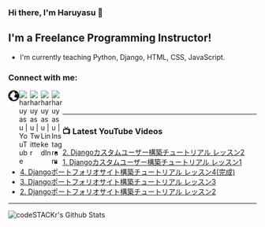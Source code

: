 ### Hi there, I'm Haruyasu 👋

## I'm a Freelance Programming Instructor!
- I'm currently teaching Python, Django, HTML, CSS, JavaScript.

### Connect with me:

[<img align="left" alt="harusoft.net" width="22px" src="https://raw.githubusercontent.com/iconic/open-iconic/master/svg/globe.svg" />][website]
[<img align="left" alt="haruyasu | YouTube" width="22px" src="https://cdn.jsdelivr.net/npm/simple-icons@v3/icons/youtube.svg" />][youtube]
[<img align="left" alt="haruyasu | Twitter" width="22px" src="https://cdn.jsdelivr.net/npm/simple-icons@v3/icons/twitter.svg" />][twitter]
[<img align="left" alt="haruyasu | LinkedIn" width="22px" src="https://cdn.jsdelivr.net/npm/simple-icons@v3/icons/linkedin.svg" />][linkedin]
[<img align="left" alt="haruyasu | Instagram" width="22px" src="https://cdn.jsdelivr.net/npm/simple-icons@v3/icons/instagram.svg" />][instagram]

<br />
<br />

---

### 📺 Latest YouTube Videos
<!-- YOUTUBE:START -->
- [2. Djangoカスタムユーザー構築チュートリアル レッスン2](https://www.youtube.com/watch?v=jImqFpVsU_8)
- [1. Djangoカスタムユーザー構築チュートリアル レッスン1](https://www.youtube.com/watch?v=bM4_NSkcS-Y)
- [4. Djangoポートフォリオサイト構築チュートリアル レッスン4(完成)](https://www.youtube.com/watch?v=MJr3u2lKp3E)
- [3. Djangoポートフォリオサイト構築チュートリアル レッスン3](https://www.youtube.com/watch?v=t-FXOtMSKF0)
- [2. Djangoポートフォリオサイト構築チュートリアル レッスン2](https://www.youtube.com/watch?v=zI18gQPzdCI)
<!-- YOUTUBE:END -->

---

<img align="left" alt="codeSTACKr's Github Stats" src="https://github-readme-stats.vercel.app/api?username=haruyasu&show_icons=true&hide_border=true" />

[website]: https://harusoft.net/
[twitter]: https://twitter.com/hathle
[youtube]: https://www.youtube.com/channel/UCjpXqPZM1UPJoiyNVUTixqQ/
[instagram]: https://www.instagram.com/hathle/
[linkedin]: https://www.linkedin.com/in/haruyasu/
